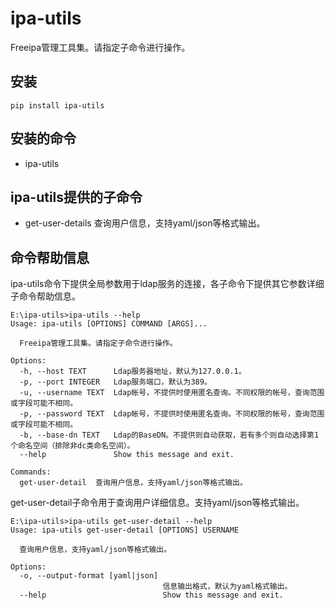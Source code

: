 # ipa-utils

Freeipa管理工具集。请指定子命令进行操作。

## 安装

```
pip install ipa-utils
```

## 安装的命令

- ipa-utils

## ipa-utils提供的子命令

- get-user-details 查询用户信息，支持yaml/json等格式输出。


## 命令帮助信息

ipa-utils命令下提供全局参数用于ldap服务的连接，各子命令下提供其它参数详细子命令帮助信息。

```
E:\ipa-utils>ipa-utils --help
Usage: ipa-utils [OPTIONS] COMMAND [ARGS]...

  Freeipa管理工具集。请指定子命令进行操作。

Options:
  -h, --host TEXT      Ldap服务器地址，默认为127.0.0.1。
  -p, --port INTEGER   Ldap服务端口，默认为389。
  -u, --username TEXT  Ldap帐号，不提供时使用匿名查询。不同权限的帐号，查询范围或字段可能不相同。
  -p, --password TEXT  Ldap帐号，不提供时使用匿名查询。不同权限的帐号，查询范围或字段可能不相同。
  -b, --base-dn TEXT   Ldap的BaseDN。不提供则自动获取，若有多个则自动选择第1个命名空间（排除非dc类命名空间）。
  --help               Show this message and exit.

Commands:
  get-user-detail  查询用户信息，支持yaml/json等格式输出。
```


get-user-detail子命令用于查询用户详细信息。支持yaml/json等格式输出。

```
E:\ipa-utils>ipa-utils get-user-detail --help
Usage: ipa-utils get-user-detail [OPTIONS] USERNAME

  查询用户信息，支持yaml/json等格式输出。

Options:
  -o, --output-format [yaml|json]
                                  信息输出格式，默认为yaml格式输出。
  --help                          Show this message and exit.
```

